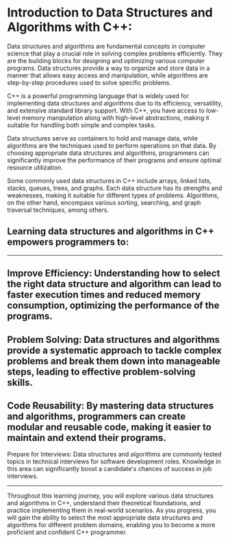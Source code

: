 # Introduction to Data Structures and Algorithms with C++:

Data structures and algorithms are fundamental concepts in computer science that play a crucial role in solving complex problems efficiently. 
They are the building blocks for designing and optimizing various computer programs. Data structures provide a way to organize and store data 
in a manner that allows easy access and manipulation, while algorithms are step-by-step procedures used to solve specific problems.

C++ is a powerful programming language that is widely used for implementing data structures and algorithms due to its efficiency, versatility, 
and extensive standard library support. With C++, you have access to low-level memory manipulation along with high-level abstractions, making it 
suitable for handling both simple and complex tasks.

Data structures serve as containers to hold and manage data, while algorithms are the techniques used to perform operations on that data. 
By choosing appropriate data structures and algorithms, programmers can significantly improve the performance of their programs and ensure optimal 
resource utilization.

Some commonly used data structures in C++ include arrays, linked lists, stacks, queues, trees, and graphs. Each data structure has its strengths and 
weaknesses, making it suitable for different types of problems. Algorithms, on the other hand, encompass various sorting, searching, and graph traversal 
techniques, among others.

## Learning data structures and algorithms in C++ empowers programmers to:

---
Improve Efficiency: Understanding how to select the right data structure and algorithm can lead to faster execution times and reduced memory consumption, 
optimizing the performance of the programs.
---

Problem Solving: Data structures and algorithms provide a systematic approach to tackle complex problems and break them down into manageable steps, 
leading to effective problem-solving skills.
---

Code Reusability: By mastering data structures and algorithms, programmers can create modular and reusable code, making it easier to maintain and 
extend their programs.
---

Prepare for Interviews: Data structures and algorithms are commonly tested topics in technical interviews for software development roles. 
Knowledge in this area can significantly boost a candidate's chances of success in job interviews.

---

Throughout this learning journey, you will explore various data structures and algorithms in C++, understand their theoretical foundations, 
and practice implementing them in real-world scenarios. As you progress, you will gain the ability to select the most appropriate data structures
and algorithms for different problem domains, enabling you to become a more proficient and confident C++ programmer.